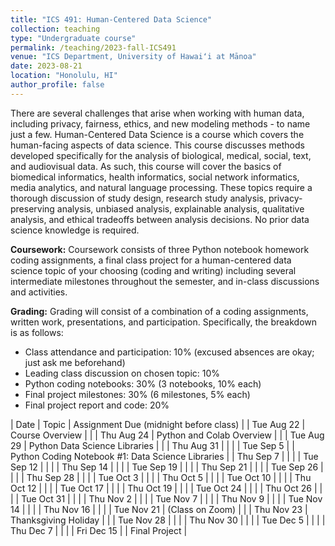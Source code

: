 ```yaml
---
title: "ICS 491: Human-Centered Data Science"
collection: teaching
type: "Undergraduate course"
permalink: /teaching/2023-fall-ICS491
venue: "ICS Department, University of Hawaiʻi at Mānoa"
date: 2023-08-21
location: "Honolulu, HI"
author_profile: false
---
```


There are several challenges that arise when working with human data, including privacy, fairness, ethics, and new modeling methods - to name just a few. Human-Centered Data Science is a course which covers the human-facing aspects of data science. This course discusses methods developed specifically for the analysis of biological, medical, social, text, and audiovisual data. As such, this course will cover the basics of biomedical informatics, health informatics, social network informatics, media analytics, and natural language processing. These topics require a thorough discussion of study design, research study analysis, privacy-preserving analysis, unbiased analysis, explainable analysis, qualitative analysis, and ethical tradeoffs between analysis decisions.  No prior data science knowledge is required.

**Coursework:** Coursework consists of three Python notebook homework coding assignments, a final class project for a human-centered data science topic of your choosing (coding and writing) including several intermediate milestones throughout the semester, and in-class discussions and activities.

**Grading:** Grading will consist of a combination of a coding assignments, written work, presentations, and participation. Specifically, the breakdown is as follows:
* Class attendance and participation: 10% (excused absences are okay; just ask me beforehand)
* Leading class discussion on chosen topic: 10%
* Python coding notebooks: 30% (3 notebooks, 10% each)
* Final project milestones: 30% (6 milestones, 5% each)
* Final project report and code: 20%


| Date | Topic | Assignment Due (midnight before class) |
| Tue Aug 22	   | Course Overview	   |	|
| Thu Aug 24	   | Python and Colab Overview	   |	|
| Tue Aug 29	   | Python Data Science Libraries	   |	|
| Thu Aug 31	   | 	   | 	|
| Tue Sep 5	   	   | 	   | Python Coding Notebook #1: Data Science Libraries	|
| Thu Sep 7	   	   | 	   | 	|
| Tue Sep 12	   | 	   |	|
| Thu Sep 14	   | 	   |	|
| Tue Sep 19	   | 	   |	|
| Thu Sep 21	   | 	   |	|
| Tue Sep 26	   | 	   |	|
| Thu Sep 28	   | 	   |	|
| Tue Oct 3	 	   | 	   |	|
| Thu Oct 5	 	   | 	   |	|
| Tue Oct 10	   | 	   |	|
| Thu Oct 12	   | 	   |	|
| Tue Oct 17	   | 	   |	|
| Thu Oct 19	   | 	   |	|
| Tue Oct 24	   | 	   |	|
| Thu Oct 26	   | 	   |	|
| Tue Oct 31	   | 	   |	|
| Thu Nov 2	  	   | 	   |	|
| Tue Nov 7	  	   | 	   |	|
| Thu Nov 9	 	   | 	   |	|
| Tue Nov 14	   | 	   |	|
| Thu Nov 16	   | 	   |	|
| Tue Nov 21	   | (Class on Zoom) 	   |	|
| Thu Nov 23	   | Thanksgiving Holiday	   |	|
| Tue Nov 28	   | 	   |	|
| Thu Nov 30	   | 	   |	|
| Tue Dec 5 	   | 	   |	|
| Thu Dec 7 	   | 	   |	|
| Fri Dec 15 	   | 	   | Final Project	|









